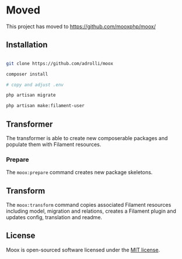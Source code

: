 # Moved

This project has moved to https://github.com/mooxphp/moox/

## Installation

```bash

git clone https://github.com/adrolli/moox

composer install

# copy and adjust .env

php artisan migrate

php artisan make:filament-user

```

## Transformer

The transformer is able to create new composerable packages and populate them with Filament resources.

### Prepare

The `moox:prepare` command creates new package skeletons.

## Transform

The `moox:transform` command copies associated Filament resources including model, migration and relations, creates a Filament plugin and updates config, translation and readme.

## License

Moox is open-sourced software licensed under the [MIT license](https://opensource.org/licenses/MIT).
